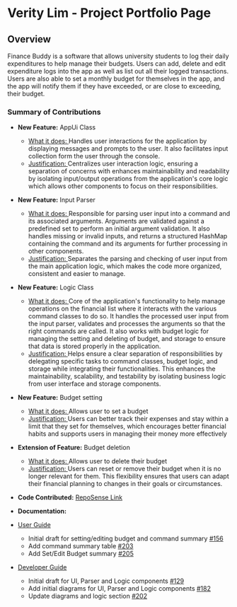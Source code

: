 # Verity Lim - Project Portfolio Page

## Overview
Finance Buddy is a software that allows university students to log their daily expenditures to help manage their
budgets. Users can add, delete and edit expenditure logs into the app as well as list out all their logged
transactions. Users are also able to set a monthly budget for themselves in the app, and the app will notify them if
they have exceeded, or are close to exceeding, their budget.

### Summary of Contributions

- **New Feature:** AppUi Class
    - <ins> What it does: </ins> Handles user interactions for the application by displaying messages and prompts to the user. 
      It also facilitates input collection form the user through the console.
    - <ins> Justification: </ins> Centralizes user interaction logic, ensuring a separation of concerns with enhances maintainability
      and readability by isolating input/output operations from the application's core logic which allows other components to focus 
      on their responsibilities.

    
- **New Feature:** Input Parser
    - <ins> What it does: </ins> Responsible for parsing user input into a command and its associated arguments. Arguments 
    are validated against a predefined set to perform an initial argument validation. It also handles missing or invalid 
    inputs, and returns a structured HashMap containing the command and its arguments for further processing in other components. 
    - <ins> Justification: </ins> Separates the parsing and checking of user input from the main application logic, which makes 
      the code more organized, consistent and easier to manage.

    
- **New Feature:** Logic Class
    - <ins> What it does: </ins> Core of the application's functionality to help manage operations on the financial list where 
      it interacts with the various command classes to do so. It handles the processed user input from the input parser, validates 
      and processes the arguments so that the right commands are called. It also works with budget logic for managing the setting 
      and deleting of budget, and storage to ensure that data is stored properly in the application.
    - <ins> Justification: </ins> Helps ensure a clear separation of responsibilities by delegating specific tasks to command 
      classes, budget logic, and storage while integrating their functionalities. This enhances the maintainability, scalability, and
      testability by isolating business logic from user interface and storage components.

    
- **New Feature:** Budget setting
    - <ins> What it does: </ins> Allows user to set a budget
    - <ins> Justification: </ins> Users can better track their expenses and stay within a limit that they set for themselves, 
      which encourages better financial habits and supports users in managing their money more effectively
    
    
- **Extension of Feature:** Budget deletion
    - <ins> What it does: </ins> Allows user to delete their budget
    - <ins> Justification: </ins> Users can reset or remove their budget when it is no longer relevant for them. This flexibility 
      ensures that users can adapt their financial planning to changes in their goals or circumstances.
        
    
- **Code Contributed:** [RepoSense Link](https://nus-cs2113-ay2425s1.github.io/tp-dashboard/?search=kestryix&sort=groupTitle&sortWithin=title&timeframe=commit&mergegroup=&groupSelect=groupByRepos&breakdown=true&checkedFileTypes=docs~functional-code~test-code~other)

- **Documentation:** 
- <ins>User Guide</ins>
  - Initial draft for setting/editing budget and command summary [#156](https://github.com/AY2425S1-CS2113-W14-3/tp/pull/156)
  - Add command summary table [#203](https://github.com/AY2425S1-CS2113-W14-3/tp/pull/203)
  - Add Set/Edit Budget summary [#205](https://github.com/AY2425S1-CS2113-W14-3/tp/pull/205)
- <ins>Developer Guide</ins>
  - Initial draft for UI, Parser and Logic components [#129](https://github.com/AY2425S1-CS2113-W14-3/tp/pull/129)
  - Add initial diagrams for UI, Parser and Logic components [#182](https://github.com/AY2425S1-CS2113-W14-3/tp/pull/182)
  - Update diagrams and logic section [#202](https://github.com/AY2425S1-CS2113-W14-3/tp/pull/202)
  
